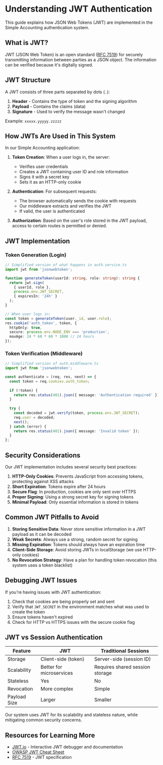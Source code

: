 # Understanding JWT Authentication

This guide explains how JSON Web Tokens (JWT) are implemented in the Simple Accounting authentication system.

## What is JWT?

JWT (JSON Web Token) is an open standard ([RFC 7519](https://tools.ietf.org/html/rfc7519)) for securely transmitting information between parties as a JSON object. The information can be verified because it's digitally signed.

## JWT Structure

A JWT consists of three parts separated by dots (`.`):
1. **Header** - Contains the type of token and the signing algorithm
2. **Payload** - Contains the claims (data)
3. **Signature** - Used to verify the message wasn't changed

Example: `xxxxx.yyyyy.zzzzz`

## How JWTs Are Used in This System

In our Simple Accounting application:

1. **Token Creation**: When a user logs in, the server:
   - Verifies user credentials
   - Creates a JWT containing user ID and role information
   - Signs it with a secret key
   - Sets it as an HTTP-only cookie

2. **Authentication**: For subsequent requests:
   - The browser automatically sends the cookie with requests
   - Our middleware extracts and verifies the JWT
   - If valid, the user is authenticated

3. **Authorization**: Based on the user's role stored in the JWT payload, access to certain routes is permitted or denied.

## JWT Implementation

### Token Generation (Login)

```typescript
// Simplified version of what happens in auth.service.ts
import jwt from 'jsonwebtoken';

function generateToken(userId: string, role: string): string {
  return jwt.sign(
    { userId, role },
    process.env.JWT_SECRET,
    { expiresIn: '24h' }
  );
}

// When user logs in:
const token = generateToken(user._id, user.role);
res.cookie('auth_token', token, {
  httpOnly: true,
  secure: process.env.NODE_ENV === 'production',
  maxAge: 24 * 60 * 60 * 1000 // 24 hours
});
```

### Token Verification (Middleware)

```typescript
// Simplified version of auth.middleware.ts
import jwt from 'jsonwebtoken';

const authenticate = (req, res, next) => {
  const token = req.cookies.auth_token;
  
  if (!token) {
    return res.status(401).json({ message: 'Authentication required' });
  }
  
  try {
    const decoded = jwt.verify(token, process.env.JWT_SECRET);
    req.user = decoded;
    next();
  } catch (error) {
    return res.status(401).json({ message: 'Invalid token' });
  }
};
```

## Security Considerations

Our JWT implementation includes several security best practices:

1. **HTTP-Only Cookies**: Prevents JavaScript from accessing tokens, protecting against XSS attacks
2. **Short Expiration**: Tokens expire after 24 hours
3. **Secure Flag**: In production, cookies are only sent over HTTPS
4. **Proper Signing**: Using a strong secret key for signing tokens
5. **Minimal Payload**: Only essential information is stored in tokens

## Common JWT Pitfalls to Avoid

1. **Storing Sensitive Data**: Never store sensitive information in a JWT payload as it can be decoded
2. **Weak Secrets**: Always use a strong, random secret for signing
3. **Missing Expiration**: Tokens should always have an expiration time
4. **Client-Side Storage**: Avoid storing JWTs in localStorage (we use HTTP-only cookies)
5. **No Revocation Strategy**: Have a plan for handling token revocation (this system uses a token blacklist)

## Debugging JWT Issues

If you're having issues with JWT authentication:

1. Check that cookies are being properly set and sent
2. Verify that `JWT_SECRET` in the environment matches what was used to create the token
3. Ensure tokens haven't expired
4. Check for HTTP vs HTTPS issues with the secure cookie flag

## JWT vs Session Authentication

| Feature | JWT | Traditional Sessions |
|---------|-----|----------------------|
| Storage | Client-side (token) | Server-side (session ID) |
| Scalability | Better for microservices | Requires shared session storage |
| Stateless | Yes | No |
| Revocation | More complex | Simple |
| Payload Size | Larger | Smaller |

Our system uses JWT for its scalability and stateless nature, while mitigating common security concerns.

## Resources for Learning More

- [JWT.io](https://jwt.io/) - Interactive JWT debugger and documentation
- [OWASP JWT Cheat Sheet](https://cheatsheetseries.owasp.org/cheatsheets/JSON_Web_Token_for_Java_Cheat_Sheet.html)
- [RFC 7519](https://tools.ietf.org/html/rfc7519) - JWT specification
